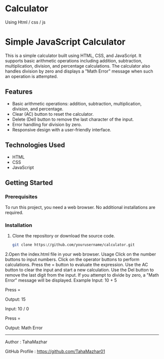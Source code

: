 # Calculator
Using Html / css / js
# Simple JavaScript Calculator

This is a simple calculator built using HTML, CSS, and JavaScript. It supports basic arithmetic operations including addition, subtraction, multiplication, division, and percentage calculations. The calculator also handles division by zero and displays a "Math Error" message when such an operation is attempted.

## Features

- Basic arithmetic operations: addition, subtraction, multiplication, division, and percentage.
- Clear (AC) button to reset the calculator.
- Delete (Del) button to remove the last character of the input.
- Error handling for division by zero.
- Responsive design with a user-friendly interface.

## Technologies Used

- HTML
- CSS
- JavaScript

## Getting Started

### Prerequisites

To run this project, you need a web browser. No additional installations are required.

### Installation

1. Clone the repository or download the source code.
   ```bash
   git clone https://github.com/yourusername/calculator.git

2.Open the index.html file in your web browser.
Usage
Click on the number buttons to input numbers.
Click on the operator buttons to perform calculations.
Press the = button to evaluate the expression.
Use the AC button to clear the input and start a new calculation.
Use the Del button to remove the last digit from the input.
If you attempt to divide by zero, a "Math Error" message will be displayed.
Example
Input: 10 + 5

Press =

Output: 15

Input: 10 / 0

Press =

Output: Math Error

***************************
Author :
TahaMazhar

GitHub Profile :
https://github.com/TahaMazhar01
